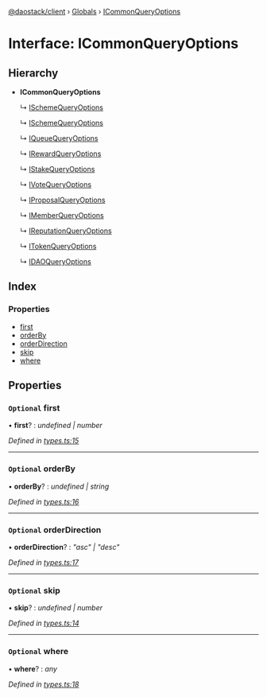 [@daostack/client](../README.md) › [Globals](../globals.md) › [ICommonQueryOptions](icommonqueryoptions.md)

# Interface: ICommonQueryOptions

## Hierarchy

* **ICommonQueryOptions**

  ↳ [ISchemeQueryOptions](ischemequeryoptions.md)

  ↳ [ISchemeQueryOptions](ischemequeryoptions.md)

  ↳ [IQueueQueryOptions](iqueuequeryoptions.md)

  ↳ [IRewardQueryOptions](irewardqueryoptions.md)

  ↳ [IStakeQueryOptions](istakequeryoptions.md)

  ↳ [IVoteQueryOptions](ivotequeryoptions.md)

  ↳ [IProposalQueryOptions](iproposalqueryoptions.md)

  ↳ [IMemberQueryOptions](imemberqueryoptions.md)

  ↳ [IReputationQueryOptions](ireputationqueryoptions.md)

  ↳ [ITokenQueryOptions](itokenqueryoptions.md)

  ↳ [IDAOQueryOptions](idaoqueryoptions.md)

## Index

### Properties

* [first](icommonqueryoptions.md#optional-first)
* [orderBy](icommonqueryoptions.md#optional-orderby)
* [orderDirection](icommonqueryoptions.md#optional-orderdirection)
* [skip](icommonqueryoptions.md#optional-skip)
* [where](icommonqueryoptions.md#optional-where)

## Properties

### `Optional` first

• **first**? : *undefined | number*

*Defined in [types.ts:15](https://github.com/daostack/client/blob/3edf873/src/types.ts#L15)*

___

### `Optional` orderBy

• **orderBy**? : *undefined | string*

*Defined in [types.ts:16](https://github.com/daostack/client/blob/3edf873/src/types.ts#L16)*

___

### `Optional` orderDirection

• **orderDirection**? : *"asc" | "desc"*

*Defined in [types.ts:17](https://github.com/daostack/client/blob/3edf873/src/types.ts#L17)*

___

### `Optional` skip

• **skip**? : *undefined | number*

*Defined in [types.ts:14](https://github.com/daostack/client/blob/3edf873/src/types.ts#L14)*

___

### `Optional` where

• **where**? : *any*

*Defined in [types.ts:18](https://github.com/daostack/client/blob/3edf873/src/types.ts#L18)*
